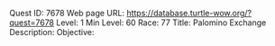 Quest ID: 7678
Web page URL: https://database.turtle-wow.org/?quest=7678
Level: 1
Min Level: 60
Race: 77
Title: Palomino Exchange
Description: 
Objective: 
